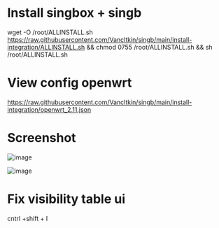 # Install singbox + singb
wget -O /root/ALLINSTALL.sh https://raw.githubusercontent.com/Vancltkin/singb/main/install-integration/ALLINSTALL.sh && chmod 0755 /root/ALLINSTALL.sh && sh /root/ALLINSTALL.sh

# View config openwrt
https://raw.githubusercontent.com/Vancltkin/singb/main/install-integration/openwrt_2.11.json

# Screenshot
![image](https://github.com/user-attachments/assets/01cbdc62-1652-4cbd-85d8-38fbaaf36e4b)

![image](https://github.com/user-attachments/assets/f70907ed-19cc-4ea4-b978-76468de75954)

# Fix visibility table ui
cntrl +shift + I
